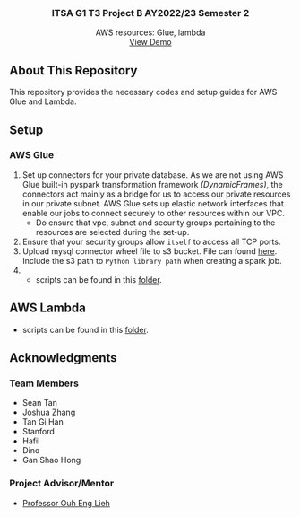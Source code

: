 <!-- PROJECT LOGO -->
<br />
<div align="center">
<h3 align="center">ITSA G1 T3 Project B AY2022/23 Semester 2</h3>

  <p align="center">
    AWS resources: Glue, lambda
    <br />
    <a href="https://www.itsag1t3.com">View Demo</a>
  </p>
</div>


<!-- ABOUT THE PROJECT -->
## About This Repository
This repository provides the necessary codes and setup guides for AWS Glue and Lambda. 


<!-- GETTING STARTED -->
## Setup
### AWS Glue
1. Set up connectors for your private database. As we are not using AWS Glue built-in pyspark transformation framework *(DynamicFrames)*, the connectors act mainly as a bridge for us to access our private resources in our private subnet. AWS Glue sets up elastic network interfaces that enable our jobs to connect securely to other resources within our VPC. 
    - Do ensure that vpc, subnet and security groups pertaining to the resources are selected during the set-up.
2. Ensure that your security groups allow `itself` to access all TCP ports. 
3. Upload mysql connector wheel file to s3 bucket. File can found [here](./package/mysql_connector_python-8.0.32-py2.py3-none-any.whl). Include the s3 path to `Python library path` when creating a spark job.
4. - scripts can be found in this [folder](./Glue/).

## AWS Lambda
- scripts can be found in this [folder](./lambda/).


<!-- ACKNOWLEDGMENTS -->
## Acknowledgments

### Team Members
* Sean Tan
* Joshua Zhang
* Tan Gi Han
* Stanford
* Hafil
* Dino
* Gan Shao Hong

### Project Advisor/Mentor
* [Professor Ouh Eng Lieh](https://www.linkedin.com/in/eng-lieh-ouh/?originalSubdomain=sg)

